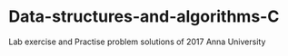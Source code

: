# Data-structures-and-algorithms-C
Lab exercise and Practise problem solutions of 2017 Anna University
